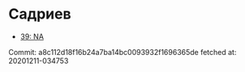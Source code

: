 # Садриев
- [39: NA](39.md)

Commit: a8c112d18f16b24a7ba14bc0093932f1696365de
 fetched at: 20201211-034753
